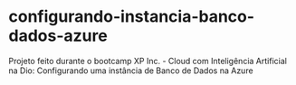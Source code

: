 # configurando-instancia-banco-dados-azure
Projeto feito durante o bootcamp XP Inc. - Cloud com Inteligência Artificial na Dio: Configurando uma instância de Banco de Dados na Azure
